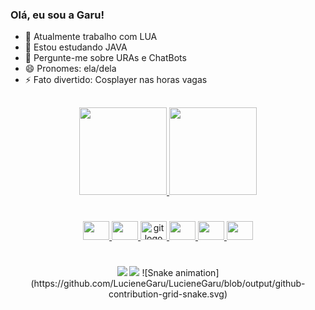 ### Olá, eu sou a Garu!

- 🔭 Atualmente trabalho com LUA
- 🌱 Estou estudando JAVA
- 💬 Pergunte-me sobre URAs e ChatBots
- 😄 Pronomes: ela/dela
- ⚡ Fato divertido: Cosplayer nas horas vagas

##
<div align="center">
  <a href="https://github.com/LucieneGaru">
  <img height="140em" src="https://github-readme-stats.vercel.app/api?username=LucieneGaru&show_icons=true&theme=dracula&include_all_commits=true&count_private=true"/>
  <img height="140em" src="https://github-readme-stats.vercel.app/api/top-langs/?username=LucieneGaru&layout=compact&langs_count=16&theme=dracula"/>
</div>

#
<div align="center">
  
  <img src="https://cdn.jsdelivr.net/gh/devicons/devicon/icons/lua/lua-original-wordmark.svg" height="30" width="42" />
  <img src="https://cdn.jsdelivr.net/gh/devicons/devicon/icons/html5/html5-original-wordmark.svg" height="30" width="42" />
  <img src="https://cdn.jsdelivr.net/gh/devicons/devicon/icons/git/git-original.svg" height="30" width="42" alt="git logo"  />
  <img src="https://cdn.jsdelivr.net/gh/devicons/devicon/icons/cplusplus/cplusplus-original.svg" height="30" width="42" />
  <img src="https://cdn.jsdelivr.net/gh/devicons/devicon/icons/java/java-original-wordmark.svg" height="30" width="42" /> 
  <img src="https://cdn.jsdelivr.net/gh/devicons/devicon/icons/vscode/vscode-original.svg" height="30" width="42" />    
  <!-- <img src="https://cdn.jsdelivr.net/gh/devicons/devicon/icons/wordpress/wordpress-original.svg" height="30" width="42"/> -->
</div>

#
<div align="center">
  <a href="https://www.linkedin.com/in/luciene-reinhardt-313610175/" target="_blank"><img src="https://img.shields.io/badge/-LinkedIn-%230077B5?style=for-the-badge&logo=linkedin&logoColor=white" target="_blank"></a>
  	<a href=luciene.garu@gmail.com/" target="_blank"><img src="https://img.shields.io/badge/Gmail-D14836?style=for-the-badge&logo=gmail&logoColor=white" target="_blank"></a>
     ![Snake animation](https://github.com/LucieneGaru/LucieneGaru/blob/output/github-contribution-grid-snake.svg) 
  
  <!--<picture>
  <source media="(prefers-color-scheme: dark)" srcset="https://raw.githubusercontent.com/LucieneGaru/LucieneGaru/output/github-contribution-grid-snake-dark.svg">
  <source media="(prefers-color-scheme: light)" srcset="https://raw.githubusercontent.com/LucieneGaru/LucieneGaru/output/github-contribution-grid-snake.svg">
  <img alt="github contribution grid snake animation" src="https://raw.githubusercontent.com/LucieneGaru/LucieneGaru/output/github-contribution-grid-snake.svg">
</picture> -->
</div>

 

